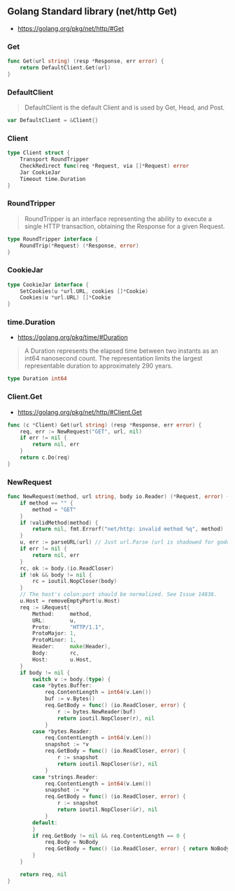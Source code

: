 ## Golang Standard library (net/http Get)

+ https://golang.org/pkg/net/http/#Get

### Get

```go
func Get(url string) (resp *Response, err error) {
	return DefaultClient.Get(url)
}
```

### DefaultClient

> DefaultClient is the default Client and is used by Get, Head, and Post.

```go
var DefaultClient = &Client{}
```

### Client

```go
type Client struct {
	Transport RoundTripper
	CheckRedirect func(req *Request, via []*Request) error
	Jar CookieJar
	Timeout time.Duration
}
```

### RoundTripper

> RoundTripper is an interface representing the ability to execute a single HTTP transaction, obtaining the Response for a given Request.

```go
type RoundTripper interface {
	RoundTrip(*Request) (*Response, error)
}
```

### CookieJar

```go
type CookieJar interface {
	SetCookies(u *url.URL, cookies []*Cookie)
	Cookies(u *url.URL) []*Cookie
}
```

### time.Duration

+ https://golang.org/pkg/time/#Duration

> A Duration represents the elapsed time between two instants as an int64 nanosecond count. The representation limits the largest representable duration to approximately 290 years.

```go
type Duration int64
```

### Client.Get

+ https://golang.org/pkg/net/http/#Client.Get

```go
func (c *Client) Get(url string) (resp *Response, err error) {
	req, err := NewRequest("GET", url, nil)
	if err != nil {
		return nil, err
	}
	return c.Do(req)
}
```

### NewRequest

```go
func NewRequest(method, url string, body io.Reader) (*Request, error) {
	if method == "" {
		method = "GET"
	}
	if !validMethod(method) {
		return nil, fmt.Errorf("net/http: invalid method %q", method)
	}
	u, err := parseURL(url) // Just url.Parse (url is shadowed for godoc).
	if err != nil {
		return nil, err
	}
	rc, ok := body.(io.ReadCloser)
	if !ok && body != nil {
		rc = ioutil.NopCloser(body)
	}
	// The host's colon:port should be normalized. See Issue 14836.
	u.Host = removeEmptyPort(u.Host)
	req := &Request{
		Method:     method,
		URL:        u,
		Proto:      "HTTP/1.1",
		ProtoMajor: 1,
		ProtoMinor: 1,
		Header:     make(Header),
		Body:       rc,
		Host:       u.Host,
	}
	if body != nil {
		switch v := body.(type) {
		case *bytes.Buffer:
			req.ContentLength = int64(v.Len())
			buf := v.Bytes()
			req.GetBody = func() (io.ReadCloser, error) {
				r := bytes.NewReader(buf)
				return ioutil.NopCloser(r), nil
			}
		case *bytes.Reader:
			req.ContentLength = int64(v.Len())
			snapshot := *v
			req.GetBody = func() (io.ReadCloser, error) {
				r := snapshot
				return ioutil.NopCloser(&r), nil
			}
		case *strings.Reader:
			req.ContentLength = int64(v.Len())
			snapshot := *v
			req.GetBody = func() (io.ReadCloser, error) {
				r := snapshot
				return ioutil.NopCloser(&r), nil
			}
		default:
		}
		if req.GetBody != nil && req.ContentLength == 0 {
			req.Body = NoBody
			req.GetBody = func() (io.ReadCloser, error) { return NoBody, nil }
		}
	}

	return req, nil
}
```
